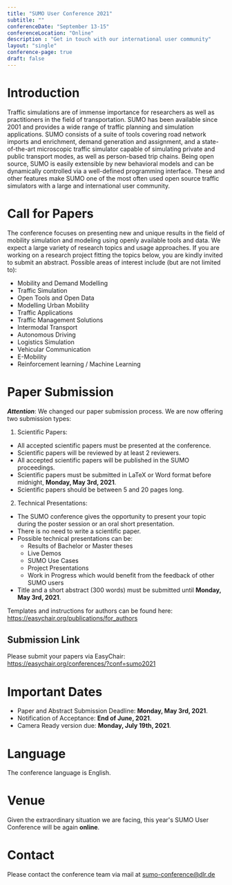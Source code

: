 ```yaml
---
title: "SUMO User Conference 2021"
subtitle: ""
conferenceDate: "September 13-15"
conferenceLocation: "Online"
description : "Get in touch with our international user community"
layout: "single"
conference-page: true
draft: false
---
```


<!-- head image -->
<!--<div class="container-fluid" style="padding:0 !important;">
  <img src="../images/conference_2021.png" style="width:100%;" alt="Conference 2021" class="img-responsive" />
</div>-->

# Introduction
Traffic simulations are of immense importance for researchers as well as practitioners in the field of transportation. SUMO has been available since 2001 and provides a wide range of traffic planning and simulation applications. SUMO consists of a suite of tools covering road network imports and enrichment, demand generation and assignment, and a state-of-the-art microscopic traffic simulator capable of simulating private and public transport modes, as well as person-based trip chains. Being open source, SUMO is easily extensible by new behavioral models and can be dynamically controlled via a well-defined programming interface. These and other features make SUMO one of the most often used open source traffic simulators with a large and international user community.


# Call for Papers
The conference focuses on presenting new and unique results in the field of mobility simulation and modeling using openly available tools and data. We expect a large variety of research topics and usage approaches. If you are working on a research project fitting the topics below, you are kindly invited to submit an abstract. Possible areas of interest include (but are not limited to):

- Mobility and Demand Modelling
- Traffic Simulation
- Open Tools and Open Data
- Modelling Urban Mobility
- Traffic Applications
- Traffic Management Solutions
- Intermodal Transport
- Autonomous Driving
- Logistics Simulation
- Vehicular Communication
- E-Mobility
- Reinforcement learning / Machine Learning

# Paper Submission
***Attention***: We changed our paper submission process. We are now offering two submission types:

1) Scientific Papers:

- All accepted scientific papers must be presented at the conference.
- Scientific papers will be reviewed by at least 2 reviewers.
- All accepted scientific papers will be published in the SUMO proceedings.
- Scientific papers must be submitted in LaTeX or Word format before midnight, **Monday, May 3rd, 2021**.
- Scientific papers should be between 5 and 20 pages long.

2) Technical Presentations:

- The SUMO conference gives the opportunity to present your topic during the poster session or an oral short presentation.
- There is no need to write a scientific paper.
- Possible technical presentations can be:
  - Results of Bachelor or Master theses
  - Live Demos
  - SUMO Use Cases
  - Project Presentations
  - Work in Progress which would benefit from the feedback of other SUMO users
- Title and a short abstract (300 words) must be submitted until **Monday, May 3rd, 2021**.

Templates and instructions for authors can be found here: https://easychair.org/publications/for_authors

## Submission Link

Please submit your papers via EasyChair:
https://easychair.org/conferences/?conf=sumo2021

# Important Dates
- Paper and Abstract Submission Deadline: **Monday, May 3rd, 2021**.
- Notification of Acceptance:  **End of June, 2021**.
- Camera Ready version due: **Monday, July 19th, 2021**.


<!--
# Keynote: "Super awesome title for a Keynote"

<div class="col-sm-12">
<img src="../images/Bogenberger.png" alt="picture of Klaus Bogenberger" style="width:100px; border-radius: 50%; margin-bottom:10px;">
<h6>Klaus Bogenberger</h6>
Lorem ipsum dolor sit amet, consetetur sadipscing elitr, sed diam nonumy eirmod tempor invidunt ut labore et dolore magna aliquyam erat, sed diam voluptua. At vero eos et accusam et justo duo dolores et ea rebum. Stet clita kasd gubergren, no sea takimata sanctus est Lorem ipsum dolor sit amet.
<br>
<a href="mailto:sumo@dlr.de" class="btn btn-sm btn-outline-info" style="margin-top:10px;">Contact</a>
</div>


# Agenda

&#128339; *Schedule given in Central European Summer Time (CEST) (UTC+2)*

|                | Monday - September 13, 2021 |
|---------------:|-----------------------------|
| 13:00 - 14:00  | Opening & Tutorial  |
| 14:30 - 15:00  | Ask us anything  |
| 15:00 - 15:30  | openMobility   |

<br>

|                | Tuesday - September 14, 2021 |
|---------------:|------------------------------|
| 09:00 - 10:00  | Session 1  |
| 10:30 - 11:30  | Session 2  |
| 13:00 - 14:00  | Session 3  |
| 14:30 - 15:00  | Poster Session |
| 15:00 - 15:30  | Poster Session |
| 15:30 - 16:00  | Poster Session |
| 16:00 - 16:30  | Poster Session |
| 17:00          | [Social Event](#social-event) |

<br>

|                | Wednesday - September 15, 2021 |
|---------------:|--------------------------------|
| 09:00 - 10:00  | Session 4  |
| 10:30 - 11:30  | Keynote  |
| 13:00 - 14:00  | Session 5  |
| 14:30 - 15:00  | Session 6 |


<!-- dismissible alert -->
<!-- <div class="alert alert-warning alert-dismissible">
    <button type="button" class="close" data-dismiss="alert">&times;</button>
    More detailed information is coming soon
</div> 


# Social Event

We are going to have a fun SUMO-related quiz using [Menti](https://www.menti.com/). Join our Zoom meeting and have a smartphone/tablet ready at hand. Test your knowledge of SUMO and win the glorious and prestigious prize of attaching your name to an easter egg in “sumo-gui”.


# Registration
 
The registration fee includes a two and a half day conference program with refreshments, lunch, proceedings and social events in the evening. Accommodation is not included within the registration fee and must be pre-booked separately. 
Register here. 



# Prices
Participation at this year's conference will be **free of charge**!

<!--- Regular Tickets – 495 EUR (One-Day-Ticket – 325 EUR)
- Authors and Project Partners – 275 EUR
- *"limited"* Student Grants - 75 EUR


The registration fee includes a two and a half day conference program with refreshments, lunch, proceedings, and social events in the evening. Accommodation is not included within the registration fee and must be pre-booked separately. The tickets for the conference can be booked on the following website: https://sumo2020.besl-eventservice.de.


<!-- The conference takes place in Berlin Adlershof:

**German Aerospace Center (DLR)**  
Institute of Transportation Systems  
Rutherfordstr. 2  
12489 Berlin  
Germany

<iframe width="100%" height="350" frameborder="0" scrolling="no" marginheight="0" marginwidth="0" src="https://www.openstreetmap.org/export/embed.html?bbox=13.525671958923342%2C52.42664800007926%2C13.532752990722656%2C52.42955590906348&amp;layer=mapnik&amp;marker=52.42810361404521%2C13.529212474822998" style="border: 1px solid black"></iframe><br/><small><a href="https://www.openstreetmap.org/?mlat=52.42810&amp;mlon=13.52921#map=18/52.42810/13.52921">View in OSM</a>  |  <a href="https://goo.gl/maps/vBLQefwTLVy9x2oU8">View in Google Maps</a></small>

# Hotel
Our hotel recommendation is:  

**Dorint Berlin-Adlershof**  
Rudower Chaussee 15  
12489 Berlin  
Tel 67822-0  
Fax 67 822-1000  
https://hotel-berlin-adlershof.dorint.com/en/  
(5-minute walk from S-Bahn station “Adlershof” to the hotel, another 7-minute walk from the hotel to DLR) -->

# Language
The conference language is English.

# Venue
Given the extraordinary situation we are facing, this year's SUMO User Conference will be again **online**.   

# Contact
Please contact the conference team via mail at [sumo-conference@dlr.de](mailto:sumo-conference@dlr.de)
